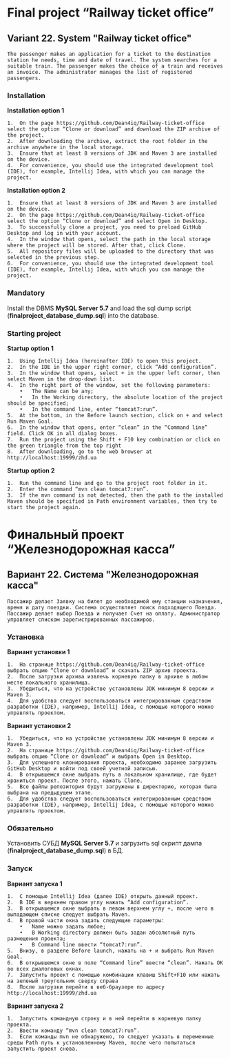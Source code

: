 # Final project “Railway ticket office”

## Variant 22. System "Railway ticket office"
	The passenger makes an application for a ticket to the destination station he needs, time and date of travel. The system searches for a suitable train. The passenger makes the choice of a train and receives an invoice. The administrator manages the list of registered passengers.

### Installation
**Installation option 1**

	1.	On the page https://github.com/Dean4iq/Railway-ticket-office select the option “Clone or download” and download the ZIP archive of the project.
	2.	After downloading the archive, extract the root folder in the archive anywhere in the local storage.
	3.	Ensure that at least 8 versions of JDK and Maven 3 are installed on the device.
	4.	For convenience, you should use the integrated development tool (IDE), for example, Intellij Idea, with which you can manage the project.
	
**Installation option 2**

	1.	Ensure that at least 8 versions of JDK and Maven 3 are installed on the device.
	2.	On the page https://github.com/Dean4iq/Railway-ticket-office select the option “Clone or download” and select Open in Desktop.
	3.	To successfully clone a project, you need to preload GitHub Desktop and log in with your account.
	4.	In the window that opens, select the path in the local storage where the project will be stored. After that, click Clone.
	5.	All repository files will be uploaded to the directory that was selected in the previous step.
	6.	For convenience, you should use the integrated development tool (IDE), for example, Intellij Idea, with which you can manage the project.

### Mandatory
Install the DBMS **MySQL Server 5.7** and load the sql dump script (**__finalproject_database_dump.sql__**) into the database.
	
### Starting project
**Startup option 1**

	1.	Using Intellij Idea (hereinafter IDE) to open this project.
	2.	In the IDE in the upper right corner, click “Add configuration”.
	3.	In the window that opens, select + in the upper left corner, then select Maven in the drop-down list.
	4.	In the right part of the window, set the following parameters:
		•	The Name can be any;
		•	In the Working directory, the absolute location of the project should be specified;
		•	In the command line, enter “tomcat7:run”.
	5.	At the bottom, in the Before launch section, click on + and select Run Maven Goal.
	6.	In the window that opens, enter “clean” in the “Command line” field. Click OK in all dialog boxes.
	7.	Run the project using the Shift + F10 key combination or click on the green triangle from the top right
	8.	After downloading, go to the web browser at http://localhost:19999/zhd.ua
	
**Startup option 2**

	1.	Run the command line and go to the project root folder in it.
	2.	Enter the command “mvn clean tomcat7:run”.
	3.	If the mvn command is not detected, then the path to the installed Maven should be specified in Path environment variables, then try to start the project again.


# Финальный проект “Железнодорожная касса”

## Вариант 22. Система "Железнодорожная касса"
	Пассажир делает Заявку на билет до необходимой ему станции назначения, время и дату поездки. Система осуществляет поиск подходящего Поезда. Пассажир делает выбор Поезда и получает Счет на оплату. Администратор управляет списком зарегистрированных пассажиров.

### Установка
**Вариант установки 1**

	1.	На странице https://github.com/Dean4iq/Railway-ticket-office выбрать опцию “Clone or download” и скачать ZIP архив проекта.
	2.	После загрузки архива извлечь корневую папку в архиве в любом месте локального хранилища.
	3.	Убедиться, что на устройстве установлены JDK минимум 8 версии и Maven 3.
	4.	Для удобства следует воспользоваться интегрированным средством разработки (IDE), например, Intellij Idea, с помощью которого можно управлять проектом.
	
**Вариант установки 2**

	1.	Убедиться, что на устройстве установлены JDK минимум 8 версии и Maven 3.
	2.	На странице https://github.com/Dean4iq/Railway-ticket-office выбрать опцию “Clone or download” и выбрать Open in Desktop.
	3.	Для успешного клонирования проекта, необходимо заранее загрузить GitHub Desktop и войти под своей учетной записью.
	4.	В открывшемся окне выбрать путь в локальном хранилище, где будет храниться проект. После этого, нажать Clone.
	5.	Все файлы репозитория будут загружены в директорию, которая была выбрана на предыдущем этапе.
	6.	Для удобства следует воспользоваться интегрированным средством разработки (IDE), например, Intellij Idea, с помощью которого можно управлять проектом.

### Обязательно
Установить СУБД **MySQL Server 5.7** и загрузить sql скрипт дампа (**__finalproject_database_dump.sql__**) в БД.
	
### Запуск
**Вариант запуска 1**

	1.	С помощью Intellij Idea (далее IDE) открыть данный проект.
	2.	В IDE в верхнем правом углу нажать “Add configuration”.
	3.	В открывшемся окне выбрать в левом верхнем углу +, после чего в выпадающем списке следует выбрать Maven.
	4.	В правой части окна задать следующие параметры:
		•	Name можно задать любое;
		•	В Working directory должен быть задан абсолютный путь размещения проекта;
		•	В Command line ввести “tomcat7:run”.
	5.	Внизу, в разделе Before launch, нажать на + и выбрать Run Maven Goal.
	6.	В открывшемся окне в поле “Command line” ввести “clean”. Нажать ОК во всех диалоговых окнах.
	7.	Запустить проект с помощью комбинации клавиш Shift+F10 или нажать на зеленый треугольник сверху справа
	8.	После загрузки перейти в веб-браузере по адресу http://localhost:19999/zhd.ua
	
**Вариант запуска 2**

	1.	Запустить командную строку и в ней перейти в корневую папку проекта.
	2.	Ввести команду “mvn clean tomcat7:run”.
	3.	Если команды mvn не обнаружено, то следует указать в переменные среды Path путь к установленному Maven, после чего попытаться запустить проект снова.
